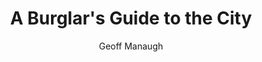 ---
title: "A Burglar's Guide to the City"
subtitle: ""
description: ""
layout: book
author: Geoff Manaugh
started: 2016-02-05
read: 2016-05-19
status: read
rating: 3
color: 
cover: 
pages: 296
progress: 0
link: 
---